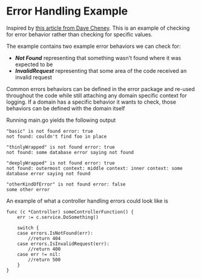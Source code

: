 # Error Handling Example
Inspired by [this article from Dave Cheney](https://dave.cheney.net/2016/04/27/dont-just-check-errors-handle-them-gracefully). This is an example of checking for error behavior rather than checking for specific values.

The example contains two example error behaviors we can check for:
- ***Not Found*** representing that something wasn't found where it was expected to be
- ***InvalidRequest*** representing that some area of the code received an invalid request

Common errors behaviors can be defined in the error package and re-used throughout the code while still attaching any domain specific context for logging. If a domain has a specific behavior it wants to check, those behaviors can be defined with the domain itself

Running main.go yields the following output
```
"basic" is not found error: true
not found: couldn't find foo in place

"thinlyWrapped" is not found error: true
not found: some database error saying not found

"deeplyWrapped" is not found error: true
not found: outermost context: middle context: inner context: some database error saying not found

"otherKindOfError" is not found error: false
some other error
```

An example of what a controller handling errors could look like is
```
func (c *Controller) someControllerFunction() {
    err := c.service.DoSomething()
    
    switch {
    case errors.IsNotFound(err):
        //return 404
    case errors.IsInvalidRequest(err):
        //return 400
    case err != nil:
        //return 500
    }
}
```

